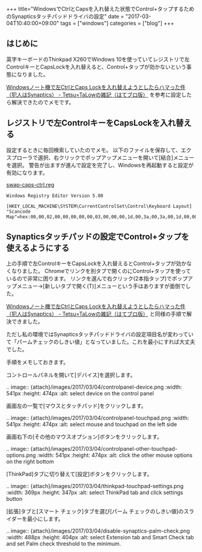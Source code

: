 +++
title="WindowsでCtrlとCapsを入れ替えた状態でControl+タップするためのSynapticsタッチパッドドライバの設定"
date = "2017-03-04T10:40:00+09:00"
tags = ["windows"]
categories = ["blog"]
+++


## はじめに

英字キーボードのThinkpad X260でWindows 10を使っていてレジストリで左ControlキーとCapsLockを入れ替えると、Control+タップが効かないという事態になりました。

[Windowsノート機で左CtrlとCaps Lockを入れ替えようとしたらハマった件（犯人はSynaptics） - Tetsu=TaLowの雑記（はてブロ版）](http://tetsutalow.hateblo.jp/entry/2014/01/06/183932) を参考に設定したら解決できたのでメモです。

## レジストリで左ControlキーをCapsLockを入れ替える

設定するときに毎回検索していたのでメモ。
以下のファイルを保存して、エクスプローラで選択、右クリックでポップアップメニューを開いて[結合]メニューを選択。
警告が出ますが進んで設定を完了し、Windowsを再起動すると設定が有効になります。

[swap-caps-ctrl.reg](/files/2017/03/04/swap-caps-ctrl.reg)

```reg {linenos=table}
Windows Registry Editor Version 5.00

[HKEY_LOCAL_MACHINE\SYSTEM\CurrentControlSet\Control\Keyboard Layout]
"Scancode Map"=hex:00,00,02,00,00,00,00,00,03,00,00,00,1d,00,3a,00,3a,00,1d,00,00,00,00,00
```

## Synapticsタッチパッドの設定でControl+タップを使えるようにする

上の手順で左ControlキーをCapsLockを入れ替えるとControl+タップが効かなくなりました。
Chromeでリンクを別タブで開くのにControl+タップを使っているので非常に困ります。
リンクを選んで右クリック(2本指タップ)でポップアップメニュー→[新しいタブで開く(T)]メニューという手はありますが面倒でした。

[Windowsノート機で左CtrlとCaps Lockを入れ替えようとしたらハマった件（犯人はSynaptics） - Tetsu=TaLowの雑記（はてブロ版）](http://tetsutalow.hateblo.jp/entry/2014/01/06/183932) と同様の手順で解決できました。

ただし私の環境ではSynapticsタッチパッドドライバの設定項目名が変わっていて「パームチェックのしきい値」となっていました。これを最小にすれば大丈夫でした。

手順をメモしておきます。

コントロールパネルを開いて[デバイス]を選択します。

.. image:: {attach}/images/2017/03/04/controlpanel-device.png
    :width: 541px
    :height: 474px
    :alt: select device on the control panel

画面左の一覧で[マウスとタッチパッド]をクリックします。

.. image:: {attach}/images/2017/03/04/controlpanel-touchpad.png
    :width: 541px
    :height: 474px
    :alt: select mouse and touchpad on the left side


画面右下の[その他のマウスオプション]ボタンをクリックします。

.. image:: {attach}/images/2017/03/04/controlpanel-other-touchpad-options.png
    :width: 541px
    :height: 474px
    :alt: click the other mouse options on the right bottom


[ThinkPad]タブに切り替えて[設定]ボタンをクリックします。

.. image:: {attach}/images/2017/03/04/thinkpad-touchpad-settings.png
    :width: 369px
    :height: 347px
    :alt: select ThinkPad tab and click settings button

[拡張]タブと[スマート チェック]タブを選び[パーム チェックのしきい値]のスライダーを最小にします。

.. image:: {attach}/images/2017/03/04/disable-synaptics-palm-check.png
    :width: 488px
    :height: 404px
    :alt: select Extension tab and Smart Check tab and set Palm check threshold to the minimum.

